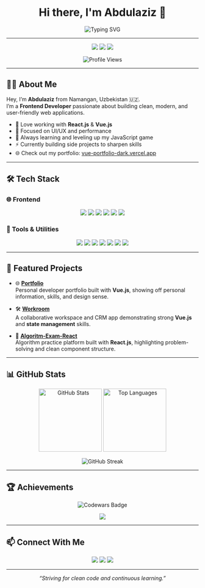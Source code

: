 <h1 align="center">Hi there, I'm Abdulaziz 👋</h1>

<div align="center">
  <img src="https://readme-typing-svg.demolab.com/?font=Fira+Code&size=30&duration=2500&pause=500&color=00C3FF&center=true&vCenter=true&width=500&lines=React+JS+Developer;Vue+JS+Developer;Frontend+Enthusiast;Clean+Code+Advocate;Always+Learning+%F0%9F%92%AA" alt="Typing SVG" />
</div>

---

<p align="center">
  <a href="https://vue-portfolio-dark.vercel.app/" target="_blank"><img src="https://img.shields.io/badge/Portfolio-Visit-678902?style=for-the-badge&logo=vercel&logoColor=white" /></a>
  <a href="https://t.me/t_abdulaziz_t" target="_blank"><img src="https://img.shields.io/badge/Telegram-Contact-26A5E4?style=for-the-badge&logo=telegram&logoColor=white" /></a>
  <a href="https://www.instagram.com/t__abdulaz1z" target="_blank"><img src="https://img.shields.io/badge/Instagram-Follow-E4405F?style=for-the-badge&logo=instagram&logoColor=white" /></a>
</p>

<p align="center">
  <img src="https://komarev.com/ghpvc/?username=abdulaziz-developer1&color=blue&style=for-the-badge&label=PROFILE+VIEWS" alt="Profile Views"/> 
</p>

---

## 👨‍💻 About Me

Hey, I’m **Abdulaziz** from Namangan, Uzbekistan 🇺🇿.  
I’m a **Frontend Developer** passionate about building clean, modern, and user-friendly web applications.  

- 🚀 Love working with **React.js** & **Vue.js**  
- 🎨 Focused on UI/UX and performance  
- 🌱 Always learning and leveling up my JavaScript game  
- ⚡ Currently building side projects to sharpen skills  
- 🌐 Check out my portfolio: [vue-portfolio-dark.vercel.app](https://vue-portfolio-dark.vercel.app)

---

## 🛠️ Tech Stack

### 🌐 Frontend
<p align="center">
  <img src="https://img.shields.io/badge/HTML5-E34F26?style=for-the-badge&logo=html5&logoColor=white"/>
  <img src="https://img.shields.io/badge/CSS3-1572B6?style=for-the-badge&logo=css3&logoColor=white"/>
  <img src="https://img.shields.io/badge/JavaScript-F7DF1E?style=for-the-badge&logo=javascript&logoColor=black"/>
  <img src="https://img.shields.io/badge/React-20232A?style=for-the-badge&logo=react&logoColor=61DAFB"/>
  <img src="https://img.shields.io/badge/Vue.js-4FC08D?style=for-the-badge&logo=vue.js&logoColor=white"/>
  <img src="https://img.shields.io/badge/Tailwind_CSS-06B6D4?style=for-the-badge&logo=tailwind-css&logoColor=white"/>
</p>

### 🔧 Tools & Utilities
<p align="center">
  <img src="https://img.shields.io/badge/Vite-646CFF?style=for-the-badge&logo=vite&logoColor=white"/>
  <img src="https://img.shields.io/badge/Git-F05032?style=for-the-badge&logo=git&logoColor=white"/>
  <img src="https://img.shields.io/badge/GitHub-181717?style=for-the-badge&logo=github&logoColor=white"/>
  <img src="https://img.shields.io/badge/VS_Code-007ACC?style=for-the-badge&logo=visual-studio-code&logoColor=white"/>
  <img src="https://img.shields.io/badge/Swiper-6332f6?style=for-the-badge&logo=swiper&logoColor=white"/>
  <img src="https://img.shields.io/badge/i18n-0078D4?style=for-the-badge&logo=google-translate&logoColor=white"/>
  <img src="https://img.shields.io/badge/Toastify-FF9100?style=for-the-badge&logo=react&logoColor=white"/>
</p>

---

## 🚀 Featured Projects

- 🌐 **[Portfolio](https://github.com/Abdulaziz-developer1/Portfolio)**  
  Personal developer portfolio built with **Vue.js**, showing off personal information, skills, and design sense.  

- 🛠️ **[Workroom](https://github.com/Abdulaziz-developer1/workroom)**  
  A collaborative workspace and CRM app demonstrating strong **Vue.js** and **state management** skills.  

- 📘 **[Algoritm-Exam-React](https://github.com/Abdulaziz-developer1/algoritm-exam-react)**  
  Algorithm practice platform built with **React.js**, highlighting problem-solving and clean component structure.  

---

## 📊 GitHub Stats

<p align="center">
  <img src="https://github-readme-stats.vercel.app/api?username=Abdulaziz-developer1&show_icons=true&theme=tokyonight&hide_border=true" alt="GitHub Stats" height="165"/>
  <img src="https://github-readme-stats.vercel.app/api/top-langs/?username=Abdulaziz-developer1&layout=compact&theme=tokyonight&hide_border=true" alt="Top Languages" height="165"/>
</p>

<p align="center">
  <img src="https://streak-stats.demolab.com/?user=Abdulaziz-developer1&theme=tokyonight&hide_border=true" alt="GitHub Streak"/>
</p>

---

## 🏆 Achievements

<p align="center">
  <img src="https://www.codewars.com/users/Abdulaziz12/badges/large" alt="Codewars Badge"/>
</p>

<p align="center">
  <img src="https://github-profile-trophy.vercel.app/?username=Abdulaziz-developer1&theme=onedark&no-frame=true&row=1&column=6" />
</p>

---

## 📫 Connect With Me

<p align="center">
  <a href="https://t.me/t_abdulaziz_t"><img src="https://img.shields.io/badge/Telegram-26A5E4?style=for-the-badge&logo=telegram&logoColor=white"/></a>
  <a href="https://www.instagram.com/t__abdulaz1z"><img src="https://img.shields.io/badge/Instagram-E4405F?style=for-the-badge&logo=instagram&logoColor=white"/></a>
  <a href="https://vue-portfolio-dark.vercel.app/"><img src="https://img.shields.io/badge/Portfolio-0A66C2?style=for-the-badge&logo=vercel&logoColor=white"/></a>
</p>

---

<p align="center">
  <i>“Striving for clean code and continuous learning.”</i>  
</p>
